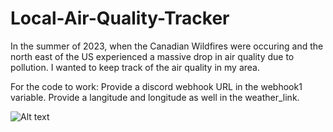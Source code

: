 # Local-Air-Quality-Tracker
In the summer of 2023, when the Canadian Wildfires were occuring and the north east of the US experienced a massive drop in air quality due to pollution. I wanted to keep track of the air quality in my area.

For the code to work:
Provide a discord webhook URL in the webhook1 variable.
Provide a langitude and longitude as well in the weather_link.

![Alt text](https://github.com/RickBhattacharya1/Local-Air-Quality-Tracker/assets/135925789/2c6dc170-ac46-4be2-942d-354e818a0918
)
